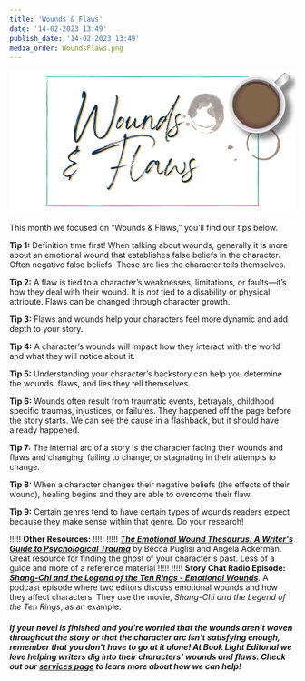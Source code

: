 ```yaml
---
title: 'Wounds & Flaws'
date: '14-02-2023 13:49'
publish_date: '14-02-2023 13:49'
media_order: WoundsFlaws.png
---
```


![Wounds & Flaws](WoundsFlaws.png "Wounds & Flaws")

This month we focused on “Wounds & Flaws,” you’ll find our tips below.  

**Tip 1:** Definition time first! When talking about wounds, generally it is more about an emotional wound that establishes false beliefs in the character. Often negative false beliefs. These are lies the character tells themselves. 

**Tip 2:** A flaw is tied to a character’s weaknesses, limitations, or faults—it’s how they deal with their wound. It is *not* tied to a disability or physical attribute. Flaws can be changed through character growth. 

**Tip 3:**  Flaws and wounds help your characters feel more dynamic and add depth to your story. 

**Tip 4:** A character’s wounds will impact how they interact with the world and what they will notice about it. 

**Tip 5:** Understanding your character’s backstory can help you determine the wounds, flaws, and lies they tell themselves. 

**Tip 6:** Wounds often result from traumatic events, betrayals, childhood specific traumas, injustices, or failures. They happened off the page before the story starts. We can see the cause in a flashback, but it should have already happened. 

**Tip 7:** The internal arc of a story is the character facing their wounds and flaws and changing, failing to change, or stagnating in their attempts to change.

**Tip 8:** When a character changes their negative beliefs (the effects of their wound), healing begins and they are able to overcome their flaw. 

**Tip 9:** Certain genres tend to have certain types of wounds readers expect because they make sense within that genre. Do your research! 

!!!!! **Other Resources:**
!!!!! 
!!!!! **[_The Emotional Wound Thesaurus: A Writer's Guide to Psychological Trauma_](https://www.amazon.com/Emotional-Wound-Thesaurus-Writers-Psychological/dp/0989772594/ref=sr_1_1?target=_blank)** by Becca Puglisi and Angela Ackerman. Great resource for finding the ghost of your character's past. Less of a guide and more of a reference material
!!!!! 
!!!!! **Story Chat Radio Episode: [_Shang-Chi and the Legend of the Ten Rings - Emotional Wounds_](https://www.storychatradio.com/shang-chi-and-the-legend-of-the-ten-rings-emotional-wounds?target=_blank)**. A podcast episode where two editors discuss emotional wounds and how they affect characters. They use the movie, _Shang-Chi and the Legend of the Ten Rings_, as an example. 

##### If your novel is finished and you're worried that the wounds aren't woven throughout the story or that the character arc isn't satisfying enough, remember that you don't have to go at it alone! At Book Light Editorial we love helping writers dig into their characters' wounds and flaws. Check out our [services page](/services) to learn more about how we can help! 

